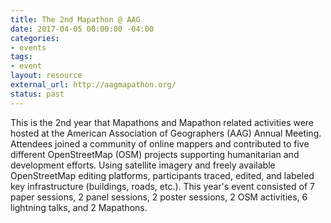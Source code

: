```yaml
---
title: The 2nd Mapathon @ AAG
date: 2017-04-05 00:00:00 -04:00
categories:
- events
tags:
- event
layout: resource
external_url: http://aagmapathon.org/
status: past
---
```


This is the 2nd year that Mapathons and Mapathon related activities were hosted at the American Association of Geographers (AAG) Annual Meeting. Attendees joined a community of online mappers and contributed to five different OpenStreetMap (OSM) projects supporting humanitarian and development efforts. Using satellite imagery and freely available OpenStreetMap editing platforms, participants traced, edited, and labeled key infrastructure (buildings, roads, etc.). This year's event consisted of 7 paper sessions, 2 panel sessions, 2 poster sessions, 2 OSM activities, 6 lightning talks, and 2 Mapathons.

